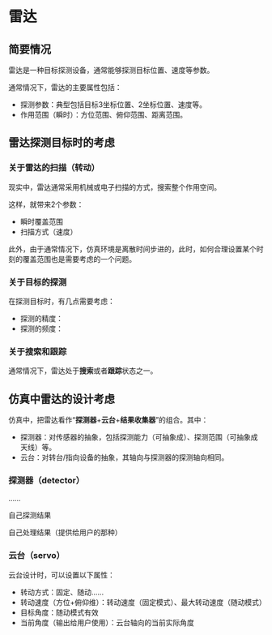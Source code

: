 # 雷达

## 简要情况

雷达是一种目标探测设备，通常能够探测目标位置、速度等参数。

通常情况下，雷达的主要属性包括：

- 探测参数：典型包括目标3坐标位置、2坐标位置、速度等。
- 作用范围（瞬时）：方位范围、俯仰范围、距离范围。



## 雷达探测目标时的考虑

### 关于雷达的扫描（转动）

现实中，雷达通常采用机械或电子扫描的方式，搜索整个作用空间。

这样，就带来2个参数：

- 瞬时覆盖范围
- 扫描方式（速度）

此外，由于通常情况下，仿真环境是离散时间步进的，此时，如何合理设置某个时刻的覆盖范围也是需要考虑的一个问题。



### 关于目标的探测

在探测目标时，有几点需要考虑：

- 探测的精度：
- 探测的频度：



### 关于搜索和跟踪

通常情况下，雷达处于**搜索**或者**跟踪**状态之一。



## 仿真中雷达的设计考虑

仿真中，把雷达看作“**探测器**+**云台**+**结果收集器**”的组合。其中：

- 探测器：对传感器的抽象，包括探测能力（可抽象成）、探测范围（可抽象成天线）等。
- 云台：对转台/指向设备的抽象，其轴向与探测器的探测轴向相同。



### 探测器（detector）

……

自己探测结果

自己处理结果（提供给用户的那种）



### 云台（servo）

云台设计时，可以设置以下属性：

- 转动方式：固定、随动……
- 转动速度（方位+俯仰维）：转动速度（固定模式）、最大转动速度（随动模式）
- 目标角度：随动模式有效
- 当前角度（输出给用户使用）：云台轴向的当前实际角度





